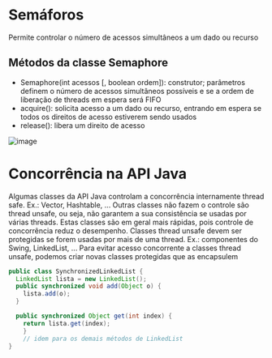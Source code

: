 # Semáforos
Permite controlar o número de acessos simultâneos a um dado ou recurso

## Métodos da classe Semaphore
* Semaphore(int acessos [, boolean ordem]): construtor; parâmetros definem o número de acessos simultâneos possíveis e se a ordem de liberação de threads em espera será FIFO
* acquire(): solicita acesso a um dado ou recurso, entrando em espera se todos os direitos de acesso estiverem sendo usados
* release(): libera um direito de acesso

![image](https://github.com/user-attachments/assets/0f5e955c-dbbf-4c5d-a9bb-e148dba65800)

# Concorrência na API Java
Algumas classes da API Java controlam a concorrência internamente  thread safe. Ex.: Vector, Hashtable, ...
Outras classes não fazem o controle são thread unsafe, ou seja, não garantem a sua consistência se usadas por várias threads. Estas classes são em geral mais rápidas, pois controle de concorrência reduz o desempenho. Classes thread unsafe devem ser protegidas se forem usadas por mais de uma thread. Ex.: componentes do Swing, LinkedList, ...
Para evitar acesso concorrente a classes thread unsafe, podemos criar novas classes protegidas que as encapsulem

```java
public class SynchronizedLinkedList {
  LinkedList lista = new LinkedList();
  public synchronized void add(Object o) {
    lista.add(o);
  }

  public synchronized Object get(int index) {
    return lista.get(index);
    }
    // idem para os demais métodos de LinkedList
}
```

